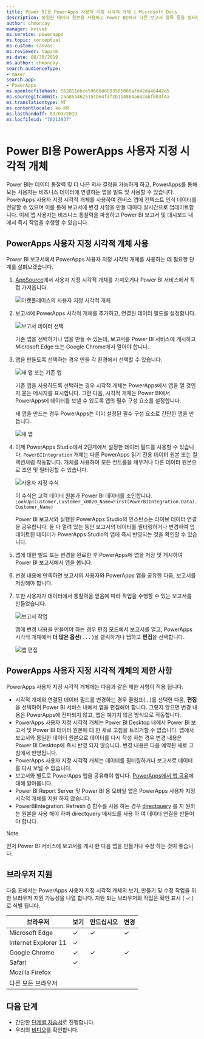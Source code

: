 ```yaml
---
title: Power BI용 PowerApps 사용자 지정 시각적 개체 | Microsoft Docs
description: 동일한 데이터 원본을 사용하고 Power BI에서 다른 보고서 항목 등을 필터링할 수 있는 캔버스 앱 포함에 대한 절차 및 제한 사항
author: chmoncay
manager: kvivek
ms.service: powerapps
ms.topic: conceptual
ms.custom: canvas
ms.reviewer: tapanm
ms.date: 08/30/2019
ms.author: chmoncay
search.audienceType:
- maker
search.app:
- PowerApps
ms.openlocfilehash: 562811ebce59660d6033585868afd42da46442d5
ms.sourcegitcommit: 25a85b462515cb64f3f2b114864a682abf803f4a
ms.translationtype: MT
ms.contentlocale: ko-KR
ms.lasthandoff: 09/03/2019
ms.locfileid: "70213937"
---
```

# <a name="powerapps-custom-visual-for-power-bi"></a>Power BI용 PowerApps 사용자 지정 시각적 개체

Power BI는 데이터 통찰력 및 더 나은 의사 결정을 가능하게 하고, PowerApps를 통해 모든 사용자는 비즈니스 데이터에 연결하는 앱을 빌드 및 사용할 수 있습니다. PowerApps 사용자 지정 시각적 개체를 사용하여 캔버스 앱에 컨텍스트 인식 데이터를 전달할 수 있으며 이를 통해 보고서에 변경 사항을 만들 때마다 실시간으로 업데이트합니다. 이제 앱 사용자는 비즈니스 통찰력을 파생하고 Power BI 보고서 및 대시보드 내에서 즉시 작업을 수행할 수 있습니다.

## <a name="using-the-powerapps-custom-visual"></a>PowerApps 사용자 지정 시각적 개체 사용

Power BI 보고서에서 PowerApps 사용자 지정 시각적 개체를 사용하는 데 필요한 단계를 살펴보겠습니다.

1. [AppSource](https://appsource.microsoft.com/product/power-bi-visuals/WA104381378?tab=Overview)에서 사용자 지정 시각적 개체를 가져오거나 Power BI 서비스에서 직접 가져옵니다.

    ![마켓플레이스의 사용자 지정 시각적 개체](./media/powerapps-custom-visual/powerapps-store.png) 

2. 보고서에 PowerApps 시각적 개체를 추가하고, 연결된 데이터 필드를 설정합니다.

    ![보고서 데이터 선택](./media/powerapps-custom-visual/add-visual-set-data.png)

    기존 앱을 선택하거나 앱을 만들 수 있는데, 보고서를 Power BI 서비스에 게시하고 Microsoft Edge 또는 Google Chrome에서 열어야 합니다.

3.  앱을 만들도록 선택하는 경우 만들 각 환경에서 선택할 수 있습니다.

    ![새 앱 또는 기존 앱](./media/powerapps-custom-visual/create-new-or-choose-app.png)

    기존 앱을 사용하도록 선택하는 경우 시각적 개체는 PowerApps에서 앱을 열 것인지 묻는 메시지를 표시합니다. 그런 다음, 시각적 개체는 Power BI에서 PowerApps에 데이터를 보낼 수 있도록 앱의 필수 구성 요소를 설정합니다.

    새 앱을 만드는 경우 PowerApps는 이미 설정된 필수 구성 요소로 간단한 앱을 만듭니다.

    ![새 앱](./media/powerapps-custom-visual/new-app.png)

4. 이제 PowerApps Studio에서 2단계에서 설정한 데이터 필드를 사용할 수 있습니다. `PowerBIIntegration` 개체는 다른 PowerApps 읽기 전용 데이터 원본 또는 컬렉션처럼 작동합니다. 개체를 사용하여 모든 컨트롤을 채우거나 다른 데이터 원본으로 조인 및 필터링할 수 있습니다.

    ![사용자 지정 수식](./media/powerapps-custom-visual/custom-formula.png)

    이 수식은 고객 데이터 원본과 Power BI 데이터를 조인합니다. `LookUp(Customer,Customer_x0020_Name=First(PowerBIIntegration.Data).Customer_Name)`

   Power BI 보고서와 실행된 PowerApps Studio의 인스턴스는 라이브 데이터 연결을 공유합니다. 둘 다 열려 있는 동안 보고서의 데이터를 필터링하거나 변경하여 업데이트된 데이터가 PowerApps Studio의 앱에 즉시 반영되는 것을 확인할 수 있습니다.

5. 앱에 대한 빌드 또는 변경을 완료한 후 PowerApps에 앱을 저장 및 게시하여 Power BI 보고서에서 앱을 봅니다.

6. 변경 내용에 만족하면 보고서의 사용자와 PowerApps 앱을 공유한 다음, 보고서를 저장해야 합니다.

7. 또한 사용자가 데이터에서 통찰력을 얻음에 따라 작업을 수행할 수 있는 보고서를 만들었습니다.

    ![보고서 작업](./media/powerapps-custom-visual/working-report.gif)

    앱에 변경 내용을 만들어야 하는 경우 편집 모드에서 보고서를 열고, PowerApps 시각적 개체에서 **더 많은 옵션**( **. . .** )을 클릭하거나 탭하고 **편집**을 선택합니다.

    ![앱 편집](./media/powerapps-custom-visual/edit-app.png)

## <a name="limitations-of-the-powerapps-custom-visual"></a>PowerApps 사용자 지정 시각적 개체의 제한 사항

PowerApps 사용자 지정 시각적 개체에는 다음과 같은 제한 사항이 적용 됩니다.

- 시각적 개체와 연결된 데이터 필드를 변경하는 경우 줄임표(...)를 선택한 다음, **편집**을 선택하여 Power BI 서비스 내에서 앱을 편집해야 합니다. 그렇지 않으면 변경 내용은 PowerApps에 전파되지 않고, 앱은 예기치 않은 방식으로 작동합니다.
- PowerApps 사용자 지정 시각적 개체는 Power BI Desktop 내에서 Power BI 보고서 및 Power BI 데이터 원본에 대 한 새로 고침을 트리거할 수 없습니다. 앱에서 보고서와 동일한 데이터 원본으로 데이터를 다시 작성 하는 경우 변경 내용은 Power BI Desktop에 즉시 반영 되지 않습니다. 변경 내용은 다음 예약된 새로 고침에서 반영됩니다.
- PowerApps 사용자 지정 시각적 개체는 데이터를 필터링하거나 보고서로 데이터를 다시 보낼 수 없습니다.
- 보고서와 별도로 PowerApps 앱을 공유해야 합니다. [PowerApps에서 앱 공유](share-app.md)에 대해 알아봅니다.
- Power BI Report Server 및 Power BI 용 모바일 앱은 PowerApps 사용자 지정 시각적 개체를 지원 하지 않습니다.
- PowerBIIntegration. Refresh () 함수를 사용 하는 경우 [directquery](https://docs.microsoft.com/en-us/power-bi/desktop-directquery-data-sources) 를 지 원하는 원본을 사용 해야 하며 directquery 메서드를 사용 하 여 데이터 연결을 만들어야 합니다.

> [!NOTE]
> 먼저 Power BI 서비스에 보고서를 게시 한 다음 앱을 만들거나 수정 하는 것이 좋습니다.

## <a name="browser-support"></a>브라우저 지원

다음 표에서는 PowerApps 사용자 지정 시각적 개체의 보기, 만들기 및 수정 작업을 위한 브라우저 지원 가능성을 나열 합니다. 지원 되는 브라우저와 작업은 확인 표시 ( &check; )로 식별 됩니다.

|브라우저|보기|만드십시오|변경
|-|-|-|-
|Microsoft Edge|&check;|&check;|&check;
|Internet Explorer 11|&check;
|Google Chrome|&check;|&check;|&check;
|Safari|&check;
|Mozilla Firefox
|다른 모든 브라우저

## <a name="next-steps"></a>다음 단계

* 간단한 [단계별 자습서](embed-powerapps-powerbi.md)로 진행합니다.
* 우리의 [비디오](https://aka.ms/powerappscustomvisualvideo)를 확인합니다.
